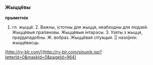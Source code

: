 ### Жыццёвы
**прыметнік**

1. гл. жыццё. 2. Важны, істотны для жыцця, неабходны для людзей. Жыццёвыя прапановы. Жыццёвыя інтарэсы. 3. Узяты з жыцця, праўдападобны. Ж. вобраз. Жыццёвая сітуацыя. || назоўнік: жыццёвасць.

<a rel="author">[http://rv-blr.com/](http://rv-blr.com/slounik.jsp?letterId=0&maskId=0&pageId=964)</a>
